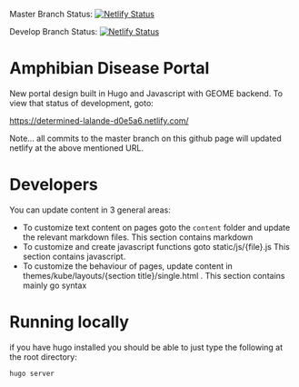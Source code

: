 
Master Branch Status: [![Netlify Status](https://api.netlify.com/api/v1/badges/4d6e2dc9-e154-4aeb-bb74-192ef59f53ba/deploy-status)](https://app.netlify.com/sites/determined-lalande-d0e5a6/deploys)

Develop Branch Status: [![Netlify Status](https://api.netlify.com/api/v1/badges/b570d82d-0aa0-4805-9ad9-5b0d83185922/deploy-status)](https://app.netlify.com/sites/cranky-mcclintock-ba9f91/deploys)

# Amphibian Disease Portal

New portal design built in Hugo and Javascript with GEOME backend.  To view that status of development, goto:

https://determined-lalande-d0e5a6.netlify.com/

Note... all commits to the master branch on this github page will updated netlify at the above mentioned URL.

# Developers

You can update content in 3 general areas:

 * To customize text content on pages goto the ```content``` folder and update the relevant markdown files. This section contains markdown
 * To customize and create javascript functions goto static/js/{file}.js   This section contains javascript.
 * To customize the behaviour of pages, update content in themes/kube/layouts/{section title}/single.html . This section contains mainly go syntax

# Running locally
if you have hugo installed you should be able to just type the following at the root directory:

```
hugo server
```
